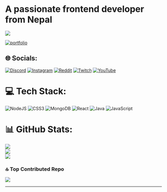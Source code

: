 # A passionate frontend developer from Nepal 
[![](https://visitcount.itsvg.in/api?id=cli3nterr&icon=0&color=12)](https://visitcount.itsvg.in)

[![portfolio](https://img.shields.io/badge/my_portfolio-000?style=for-the-badge&logo=ko-fi&logoColor=white)](https://clienterr.com/)


## 🌐 Socials:
[![Discord](https://img.shields.io/badge/Discord-%237289DA.svg?logo=discord&logoColor=white)](https://discord.gg/clienterrverse-1207374906296246282) [![Instagram](https://img.shields.io/badge/Instagram-%23E4405F.svg?logo=Instagram&logoColor=white)](https://instagram.com/clienterr_) [![Reddit](https://img.shields.io/badge/Reddit-%23FF4500.svg?logo=Reddit&logoColor=white)](https://reddit.com/user/clienterr) [![Twitch](https://img.shields.io/badge/Twitch-%239146FF.svg?logo=Twitch&logoColor=white)](https://twitch.tv/clienterr) [![YouTube](https://img.shields.io/badge/YouTube-%23FF0000.svg?logo=YouTube&logoColor=white)](https://youtube.com/@clienterr) 

# 💻 Tech Stack:
![NodeJS](https://img.shields.io/badge/node.js-6DA55F?style=for-the-badge&logo=node.js&logoColor=white) ![CSS3](https://img.shields.io/badge/css3-%231572B6.svg?style=for-the-badge&logo=css3&logoColor=white) ![MongoDB](https://img.shields.io/badge/MongoDB-%234ea94b.svg?style=for-the-badge&logo=mongodb&logoColor=white) ![React](https://img.shields.io/badge/react-%2320232a.svg?style=for-the-badge&logo=react&logoColor=%2361DAFB) ![Java](https://img.shields.io/badge/java-%23ED8B00.svg?style=for-the-badge&logo=openjdk&logoColor=white) ![JavaScript](https://img.shields.io/badge/javascript-%23323330.svg?style=for-the-badge&logo=javascript&logoColor=%23F7DF1E)
# 📊 GitHub Stats:
![](https://github-readme-stats.vercel.app/api?username=aayushagrawall&theme=dark&hide_border=true&include_all_commits=true&count_private=true)<br/>
![](https://github-readme-streak-stats.herokuapp.com/?user=aayushagrawall&theme=dark&hide_border=true)<br/>
![](https://github-readme-stats.vercel.app/api/top-langs/?username=aayushagrawall&theme=dark&hide_border=true&include_all_commits=true&count_private=true&layout=compact)

### 🔝 Top Contributed Repo
![](https://github-contributor-stats.vercel.app/api?username=aayushagrawall&limit=5&theme=dark&combine_all_yearly_contributions=true)

---



